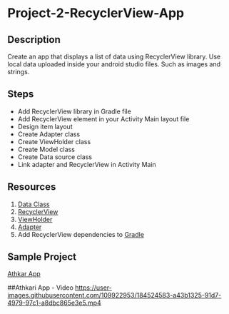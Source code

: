 # Project-2-RecyclerView-App


## Description 
Create an app that displays a list of data using RecyclerView library. Use local data uploaded inside your android studio files. Such as images and strings.


## Steps 
- Add RecyclerView library in Gradle file 
- Add RecyclerView element in your Activity Main layout file 
- Design item layout 
- Create Adapter class 
- Create ViewHolder class 
- Create Model class
- Create Data source class 
- Link adapter and RecyclerView in Activity Main


## Resources 
1. [Data Class](https://kotlinlang.org/docs/data-classes.html)
2. [RecyclerView](https://developer.android.com/guide/topics/ui/layout/recyclerview)
3. [ViewHolder](https://developer.android.com/reference/androidx/recyclerview/widget/RecyclerView.ViewHolder)
4. [Adapter](https://developer.android.com/reference/androidx/recyclerview/widget/RecyclerView.Adapter)
5. Add RecyclerView dependencies to [Gradle](https://developer.android.com/jetpack/androidx/releases/recyclerview#groovy)


## Sample Project  
[Athkar App](https://github.com/shaima-alghamdi-tuwaiq/Athkar-App)

##Athkari App - Video 
https://user-images.githubusercontent.com/109922953/184524583-a43b1325-91d7-4979-97c1-a8dbc865e3e5.mp4

